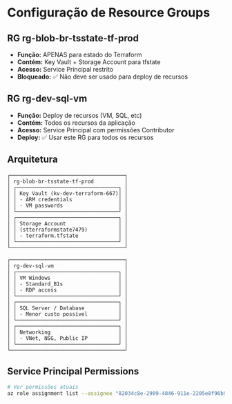 # Configuração de Resource Groups

## RG rg-blob-br-tsstate-tf-prod
- **Função:** APENAS para estado do Terraform  
- **Contém:** Key Vault + Storage Account para tfstate
- **Acesso:** Service Principal restrito
- **Bloqueado:** ✅ Não deve ser usado para deploy de recursos

## RG rg-dev-sql-vm  
- **Função:** Deploy de recursos (VM, SQL, etc)
- **Contém:** Todos os recursos da aplicação
- **Acesso:** Service Principal com permissões Contributor
- **Deploy:** ✅ Usar este RG para todos os recursos

## Arquitetura

```
┌─────────────────────────────────────┐
│ rg-blob-br-tsstate-tf-prod          │
│ ┌─────────────────────────────────┐ │
│ │ Key Vault (kv-dev-terraform-667)│ │
│ │ - ARM credentials               │ │
│ │ - VM passwords                  │ │
│ └─────────────────────────────────┘ │
│ ┌─────────────────────────────────┐ │
│ │ Storage Account                 │ │
│ │ (stterraformstate7479)          │ │
│ │ - terraform.tfstate             │ │
│ └─────────────────────────────────┘ │
└─────────────────────────────────────┘

┌─────────────────────────────────────┐
│ rg-dev-sql-vm                       │
│ ┌─────────────────────────────────┐ │
│ │ VM Windows                      │ │
│ │ - Standard_B1s                  │ │
│ │ - RDP access                    │ │
│ └─────────────────────────────────┘ │
│ ┌─────────────────────────────────┐ │
│ │ SQL Server / Database           │ │
│ │ - Menor custo possível          │ │
│ └─────────────────────────────────┘ │
│ ┌─────────────────────────────────┐ │
│ │ Networking                      │ │
│ │ - VNet, NSG, Public IP          │ │
│ └─────────────────────────────────┘ │
└─────────────────────────────────────┘
```

## Service Principal Permissions

```bash
# Ver permissões atuais
az role assignment list --assignee "82034c8e-2909-4846-911e-2205e8f96b9b" --query "[].{Role:roleDefinitionName, Scope:scope}" -o table
```